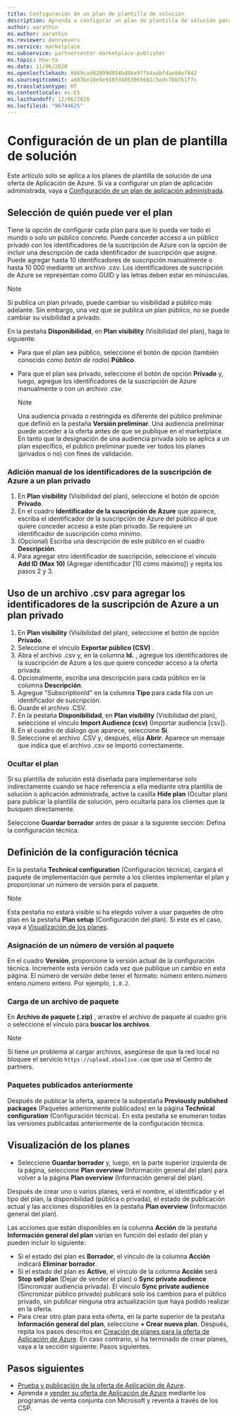 ```yaml
---
title: Configuración de un plan de plantilla de solución
description: Aprenda a configurar un plan de plantilla de solución para su oferta de Aplicación de Azure en el Centro de partners.
author: aarathin
ms.author: aarathin
ms.reviewer: dannyevers
ms.service: marketplace
ms.subservice: partnercenter-marketplace-publisher
ms.topic: how-to
ms.date: 11/06/2020
ms.openlocfilehash: 8469cad02009d054bd8ba97fb4aabfdae84ef842
ms.sourcegitcommit: ad83be10e9e910fd4853965661c5edc7bb7b1f7c
ms.translationtype: HT
ms.contentlocale: es-ES
ms.lasthandoff: 12/06/2020
ms.locfileid: "96744625"
---
```

# <a name="configure-a-solution-template-plan"></a>Configuración de un plan de plantilla de solución

Este artículo solo se aplica a los planes de plantilla de solución de una oferta de Aplicación de Azure. Si va a configurar un plan de aplicación administrada, vaya a [Configuración de un plan de aplicación administrada](create-new-azure-apps-offer-managed.md).

## <a name="choose-who-can-see-your-plan"></a>Selección de quién puede ver el plan

Tiene la opción de configurar cada plan para que lo pueda ver todo el mundo o solo un público concreto. Puede conceder acceso a un público privado con los identificadores de la suscripción de Azure con la opción de incluir una descripción de cada identificador de suscripción que asigne. Puede agregar hasta 10 identificadores de suscripción manualmente o hasta 10 000 mediante un archivo .csv. Los identificadores de suscripción de Azure se representan como GUID y las letras deben estar en minúsculas.

> [!NOTE]
> Si publica un plan privado, puede cambiar su visibilidad a público más adelante. Sin embargo, una vez que se publica un plan público, no se puede cambiar su visibilidad a privado.

En la pestaña **Disponibilidad**, en **Plan visibility** (Visibilidad del plan), haga lo siguiente:

- Para que el plan sea público, seleccione el botón de opción (también conocido como _botón de radio_) **Público**.
- Para que el plan sea privado, seleccione el botón de opción **Privado** y, luego, agregue los identificadores de la suscripción de Azure manualmente o con un archivo .csv.

    > [!NOTE]
    > Una audiencia privada o restringida es diferente del público preliminar que definió en la pestaña **Versión preliminar**. Una audiencia preliminar puede acceder a la oferta antes de que se publique en el marketplace. En tanto que la designación de una audiencia privada solo se aplica a un plan específico, el público preliminar puede ver todos los planes (privados o no) con fines de validación.

### <a name="manually-add-azure-subscription-ids-for-a-private-plan"></a>Adición manual de los identificadores de la suscripción de Azure a un plan privado

1. En **Plan visibility** (Visibilidad del plan), seleccione el botón de opción **Privado**.
1. En el cuadro **Identificador de la suscripción de Azure** que aparece, escriba el identificador de la suscripción de Azure del público al que quiere conceder acceso a este plan privado. Se requiere un identificador de suscripción como mínimo.
1. (Opcional) Escriba una descripción de este público en el cuadro **Descripción**.
1. Para agregar otro identificador de suscripción, seleccione el vínculo **Add ID (Max 10)** (Agregar identificador [10 como máximo]) y repita los pasos 2 y 3.

## <a name="use-a-csv-file-to-add-azure-subscription-ids-for-a-private-plan"></a>Uso de un archivo .csv para agregar los identificadores de la suscripción de Azure a un plan privado

1. En **Plan visibility** (Visibilidad del plan), seleccione el botón de opción **Privado**.
1. Seleccione el vínculo **Exportar público (CSV)** .
1. Abra el archivo .csv y, en la columna **Id.** , agregue los identificadores de la suscripción de Azure a los que quiere conceder acceso a la oferta privada.
1. Opcionalmente, escriba una descripción para cada público en la columna **Descripción**.
1. Agregue "SubscriptionId" en la columna **Tipo** para cada fila con un identificador de suscripción.
1. Guarde el archivo .CSV.
1. En la pestaña **Disponibilidad**, en **Plan visibility** (Visibilidad del plan), seleccione el vínculo **Import Audience (csv)** (Importar audiencia [csv]).
1. En el cuadro de diálogo que aparece, seleccione **Sí**.
1. Seleccione el archivo .CSV y, después, elija **Abrir**. Aparece un mensaje que indica que el archivo .csv se importó correctamente.

### <a name="hide-your-plan"></a>Ocultar el plan

Si su plantilla de solución está diseñada para implementarse solo indirectamente cuando se hace referencia a ella mediante otra plantilla de solución o aplicación administrada, active la casilla **Hide plan** (Ocultar plan) para publicar la plantilla de solución, pero ocultarla para los clientes que la busquen directamente.

Seleccione **Guardar borrador** antes de pasar a la siguiente sección: Defina la configuración técnica.

## <a name="define-the-technical-configuration"></a>Definición de la configuración técnica

En la pestaña **Technical configuration** (Configuración técnica), cargará el paquete de implementación que permite a los clientes implementar el plan y proporcionar un número de versión para el paquete.

> [!NOTE]
> Esta pestaña no estará visible si ha elegido volver a usar paquetes de otro plan en la pestaña **Plan setup** (Configuración del plan). Si este es el caso, vaya a [Visualización de los planes](#view-your-plans).

### <a name="assign-a-version-number-for-the-package"></a>Asignación de un número de versión al paquete

En el cuadro **Versión**, proporcione la versión actual de la configuración técnica. Incremente esta versión cada vez que publique un cambio en esta página. El número de versión debe tener el formato: número entero.número entero.número entero. Por ejemplo, `1.0.2`.

### <a name="upload-a-package-file"></a>Carga de un archivo de paquete

En **Archivo de paquete (.zip)** , arrastre el archivo de paquete al cuadro gris o seleccione el vínculo para **buscar los archivos**.

> [!NOTE]
> Si tiene un problema al cargar archivos, asegúrese de que la red local no bloquee el servicio `https://upload.xboxlive.com` que usa el Centro de partners.

### <a name="previously-published-packages"></a>Paquetes publicados anteriormente

Después de publicar la oferta, aparece la subpestaña **Previously published packages** (Paquetes anteriormente publicados) en la página **Technical configuration** (Configuración técnica). En esta pestaña se enumeran todas las versiones publicadas anteriormente de la configuración técnica.

## <a name="view-your-plans"></a>Visualización de los planes

- Seleccione **Guardar borrador** y, luego, en la parte superior izquierda de la página, seleccione **Plan overview** (Información general del plan) para volver a la página **Plan overview** (Información general del plan).

Después de crear uno o varios planes, verá el nombre, el identificador y el tipo del plan, la disponibilidad (pública o privada), el estado de publicación actual y las acciones disponibles en la pestaña **Plan overview** (Información general del plan).

Las acciones que están disponibles en la columna **Acción** de la pestaña **Información general del plan** varían en función del estado del plan y pueden incluir lo siguiente:

- Si el estado del plan es **Borrador**, el vínculo de la columna **Acción** indicará **Eliminar borrador**.
- Si el estado del plan es **Activo**, el vínculo de la columna **Acción** será **Stop sell plan** (Dejar de vender el plan) o **Sync private audience** (Sincronizar audiencia privada). El vínculo **Sync private audience** (Sincronizar público privado) publicará solo los cambios para el público privado, sin publicar ninguna otra actualización que haya podido realizar en la oferta.
- Para crear otro plan para esta oferta, en la parte superior de la pestaña **Información general del plan**, seleccione **+ Crear nuevo plan**. Después, repita los pasos descritos en [Creación de planes para la oferta de Aplicación de Azure](create-new-azure-apps-offer-plans.md). En caso contrario, si ha terminado de crear planes, vaya a la sección siguiente: Pasos siguientes.

## <a name="next-steps"></a>Pasos siguientes

- [Prueba y publicación de la oferta de Aplicación de Azure](create-new-azure-apps-offer-test-publish.md).
- Aprenda a [vender su oferta de Aplicación de Azure](create-new-azure-apps-offer-marketing.md) mediante los programas de venta conjunta con Microsoft y reventa a través de los CSP.
